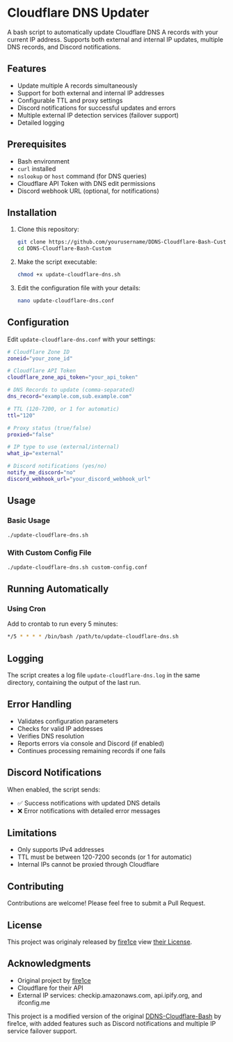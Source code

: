 # Cloudflare DNS Updater

A bash script to automatically update Cloudflare DNS A records with your current IP address. Supports both external and internal IP updates, multiple DNS records, and Discord notifications.

## Features

- Update multiple A records simultaneously
- Support for both external and internal IP addresses
- Configurable TTL and proxy settings
- Discord notifications for successful updates and errors
- Multiple external IP detection services (failover support)
- Detailed logging

## Prerequisites

- Bash environment
- `curl` installed
- `nslookup` or `host` command (for DNS queries)
- Cloudflare API Token with DNS edit permissions
- Discord webhook URL (optional, for notifications)

## Installation

1. Clone this repository:
   ```bash
   git clone https://github.com/yourusername/DDNS-Cloudflare-Bash-Custom.git
   cd DDNS-Cloudflare-Bash-Custom
   ```

2. Make the script executable:
   ```bash
   chmod +x update-cloudflare-dns.sh
   ```

3. Edit the configuration file with your details:
   ```bash
   nano update-cloudflare-dns.conf
   ```

## Configuration

Edit `update-cloudflare-dns.conf` with your settings:

```bash
# Cloudflare Zone ID
zoneid="your_zone_id"

# Cloudflare API Token
cloudflare_zone_api_token="your_api_token"

# DNS Records to update (comma-separated)
dns_record="example.com,sub.example.com"

# TTL (120-7200, or 1 for automatic)
ttl="120"

# Proxy status (true/false)
proxied="false"

# IP type to use (external/internal)
what_ip="external"

# Discord notifications (yes/no)
notify_me_discord="no"
discord_webhook_url="your_discord_webhook_url"
```

## Usage

### Basic Usage
```bash
./update-cloudflare-dns.sh
```

### With Custom Config File
```bash
./update-cloudflare-dns.sh custom-config.conf
```

## Running Automatically

### Using Cron
Add to crontab to run every 5 minutes:
```bash
*/5 * * * * /bin/bash /path/to/update-cloudflare-dns.sh
```

## Logging

The script creates a log file `update-cloudflare-dns.log` in the same directory, containing the output of the last run.

## Error Handling

- Validates configuration parameters
- Checks for valid IP addresses
- Verifies DNS resolution
- Reports errors via console and Discord (if enabled)
- Continues processing remaining records if one fails

## Discord Notifications

When enabled, the script sends:
- ✅ Success notifications with updated DNS details
- ❌ Error notifications with detailed error messages

## Limitations

- Only supports IPv4 addresses
- TTL must be between 120-7200 seconds (or 1 for automatic)
- Internal IPs cannot be proxied through Cloudflare

## Contributing

Contributions are welcome! Please feel free to submit a Pull Request.

## License

This project was originaly released by [fire1ce](https://github.com/fire1ce/DDNS-Cloudflare-Bash) view [their License](https://github.com/fire1ce/DDNS-Cloudflare-Bash?tab=readme-ov-file#license).

## Acknowledgments

- Original project by [fire1ce](https://github.com/fire1ce/DDNS-Cloudflare-Bash)
- Cloudflare for their API
- External IP services: checkip.amazonaws.com, api.ipify.org, and ifconfig.me

This project is a modified version of the original [DDNS-Cloudflare-Bash](https://github.com/fire1ce/DDNS-Cloudflare-Bash) by fire1ce, with added features such as Discord notifications and multiple IP service failover support.
